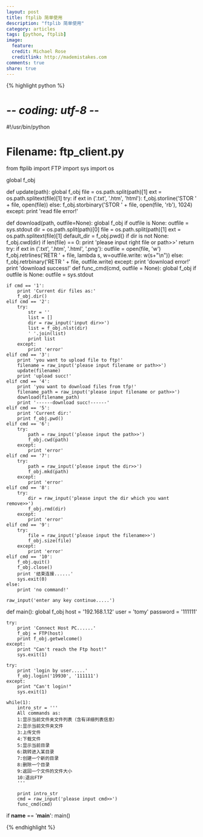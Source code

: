 ```yaml
---
layout: post
title: ftplib 简单使用
description: "ftplib 简单使用"
category: articles
tags: [python, ftplib]
image:
  feature:
  credit: Michael Rose
  creditlink: http://mademistakes.com
comments: true
share: true
---
```


{% highlight python %}

# -*- coding: utf-8 -*-
#!/usr/bin/python
# Filename: ftp_client.py

from ftplib import FTP
import sys
import os

global f_obj

def update(path):
    global f_obj
    file = os.path.split(path)[1]
    ext = os.path.splitext(file)[1]
    try:
        if ext in ('.txt', '.htm', 'html'):
            f_obj.storline('STOR ' + file, open(file))
        else:
            f_obj.storbinary('STOR ' + file, open(file, 'rb'), 1024)
    except:
        print 'read file error!'

def download(path, outfile=None):
    global f_obj
    if outfile is None:
        outfile = sys.stdout
    dir = os.path.split(path)[0]
    file = os.path.split(path)[1]
    ext = os.path.splitext(file)[1]
    default_dir = f_obj.pwd()
    if dir is not None:
        f_obj.cwd(dir)
    if len(file) == 0:
        print 'please input right file or path>>'
        return
    try:
        if ext in ('.txt', '.htm', '.html', '.png'):
            outfile = open(file, 'w')
            f_obj.retrlines('RETR ' + file, lambda s, w=outfile.write: w(s+"\n"))
        else:
            f_obj.retrbinary('RETR ' + file, outfile.write)
    except:
        print 'download error!'
    print 'download success!'
def func_cmd(cmd, outfile = None):
    global f_obj
    if outfile is None:
        outfile = sys.stdout

    if cmd == '1':
        print 'Current dir files as:'
        f_obj.dir()
    elif cmd == '2':
        try:
            str = ''
            list = []
            dir = raw_input('input dir>>')
            list = f_obj.nlst(dir)
            ' '.join(list)
            print list   
        except:
            print 'error'
    elif cmd == '3':
        print 'you want to upload file to ftp!'
        filename = raw_input('please input filename or path>>')
        update(filename)
        print 'upload succ!'
    elif cmd == '4':
        print 'you want to download files from tfp!'
        filename_path = raw_input('please input filename or path>>')
        download(filename_path)
        print '------download succ!------'
    elif cmd == '5':
        print 'Current dir:'
        print f_obj.pwd()
    elif cmd == '6':
        try:
            path = raw_input('please input the path>>')
            f_obj.cwd(path)
        except:
            print 'error'
    elif cmd == '7':
        try:
            path = raw_input('please input the dir>>')
            f_obj.mkd(path)
        except:
            print 'error'
    elif cmd == '8':
        try:
            dir = raw_input('please input the dir which you want remove>>')
            f_obj.rmd(dir)
        except:
            print 'error'
    elif cmd == '9':
        try:
            file = raw_input('please input the filename>>')
            f_obj.size(file)
        except:
            print 'error'
    elif cmd == '10':
        f_obj.quit()
        f_obj.close()
        print '结束连接......'
        sys.exit(0)
    else:
        print 'no command!'

    raw_input('enter any key continue.....')


def main():
    global f_obj
    host = '192.168.1.12'
    user = 'tomy'
    password = '111111'

    try:
        print 'Connect Host PC......'
        f_obj = FTP(host)
        print f_obj.getwelcome()
    except:
        print "Can't reach the Ftp host!"
        sys.exit(1)   

    try:
        print 'login by user.....'
        f_obj.login('19930', '111111')
    except:
        print "Can't login!"
        sys.exit(1)

    while(1):
        intro_str = '''
        All commands as:
        1:显示当前文件夹文件列表（含有详细列表信息）
        2:显示当前文件夹文件
        3:上传文件
        4:下载文件
        5:显示当前目录
        6:跳转进入某目录
        7:创建一个新的目录
        8:删除一个目录
        9:返回一个文件的文件大小
        10:退出FTP
        '''

        print intro_str
        cmd = raw_input('please input cmd>>')
        func_cmd(cmd)

if __name__ == '__main__':
    main()

{% endhighlight %}
